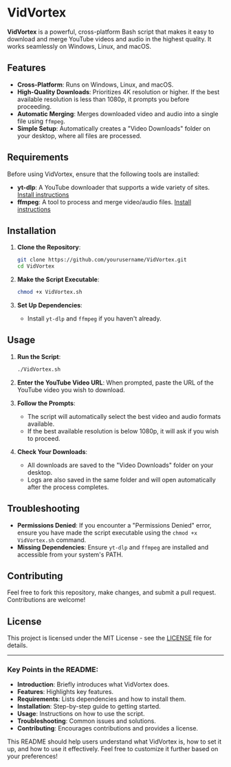 # VidVortex

**VidVortex** is a powerful, cross-platform Bash script that makes it easy to download and merge YouTube videos and audio in the highest quality. It works seamlessly on Windows, Linux, and macOS.

## Features

- **Cross-Platform**: Runs on Windows, Linux, and macOS.
- **High-Quality Downloads**: Prioritizes 4K resolution or higher. If the best available resolution is less than 1080p, it prompts you before proceeding.
- **Automatic Merging**: Merges downloaded video and audio into a single file using `ffmpeg`.
- **Simple Setup**: Automatically creates a "Video Downloads" folder on your desktop, where all files are processed.

## Requirements

Before using VidVortex, ensure that the following tools are installed:

- **yt-dlp**: A YouTube downloader that supports a wide variety of sites. [Install instructions](https://github.com/yt-dlp/yt-dlp#installation)
- **ffmpeg**: A tool to process and merge video/audio files. [Install instructions](https://ffmpeg.org/download.html)

## Installation

1. **Clone the Repository**:
   ```bash
   git clone https://github.com/yourusername/VidVortex.git
   cd VidVortex
   ```

2. **Make the Script Executable**:
   ```bash
   chmod +x VidVortex.sh
   ```

3. **Set Up Dependencies**:
   - Install `yt-dlp` and `ffmpeg` if you haven't already.

## Usage

1. **Run the Script**:
   ```bash
   ./VidVortex.sh
   ```

2. **Enter the YouTube Video URL**: When prompted, paste the URL of the YouTube video you wish to download.

3. **Follow the Prompts**:
   - The script will automatically select the best video and audio formats available.
   - If the best available resolution is below 1080p, it will ask if you wish to proceed.

4. **Check Your Downloads**:
   - All downloads are saved to the "Video Downloads" folder on your desktop.
   - Logs are also saved in the same folder and will open automatically after the process completes.

## Troubleshooting

- **Permissions Denied**: If you encounter a "Permissions Denied" error, ensure you have made the script executable using the `chmod +x VidVortex.sh` command.
- **Missing Dependencies**: Ensure `yt-dlp` and `ffmpeg` are installed and accessible from your system's PATH.

## Contributing

Feel free to fork this repository, make changes, and submit a pull request. Contributions are welcome!

## License

This project is licensed under the MIT License - see the [LICENSE](LICENSE) file for details.

---

### Key Points in the README:
- **Introduction**: Briefly introduces what VidVortex does.
- **Features**: Highlights key features.
- **Requirements**: Lists dependencies and how to install them.
- **Installation**: Step-by-step guide to getting started.
- **Usage**: Instructions on how to use the script.
- **Troubleshooting**: Common issues and solutions.
- **Contributing**: Encourages contributions and provides a license.

This README should help users understand what VidVortex is, how to set it up, and how to use it effectively. Feel free to customize it further based on your preferences!
